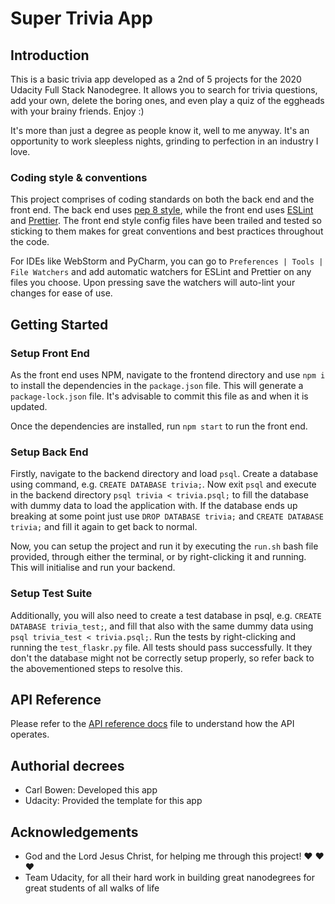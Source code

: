 # Super Trivia App

## Introduction
This is a basic trivia app developed as a 2nd of 5 projects for the 2020 Udacity Full Stack Nanodegree. It allows you to search for trivia questions, add your own, delete the boring ones, and even play a quiz of the eggheads with your brainy friends. Enjoy :)

It's more than just a degree as people know it, well to me anyway. It's an opportunity to work sleepless nights, grinding to perfection in an industry I love.


### Coding style & conventions
This project comprises of coding standards on both the back end and the front end.
The back end uses [pep 8 style](https://www.python.org/dev/peps/pep-0008/), while the front end uses [ESLint](https://eslint.org/) and [Prettier](https://prettier.io/).
The front end style config files have been trailed and tested so sticking to them makes for great conventions and best practices throughout the code.

For IDEs like WebStorm and PyCharm, you can go to `Preferences | Tools | File Watchers` and add automatic watchers for ESLint and Prettier on any files you choose. Upon pressing save the watchers will auto-lint your changes for ease of use.

## Getting Started
### Setup Front End
As the front end uses NPM, navigate to the frontend directory and use `npm i` to install the dependencies in the `package.json` file. This will generate a `package-lock.json` file. It's advisable to commit this file as and when it is updated.

Once the dependencies are installed, run `npm start` to run the front end.

### Setup Back End
Firstly, navigate to the backend directory and load `psql`. Create a database using command, e.g. `CREATE DATABASE trivia;`. Now exit `psql` and execute in the backend directory `psql trivia < trivia.psql;` to fill the database with dummy data to load the application with. If the database ends up breaking at some point just use `DROP DATABASE trivia;` and `CREATE DATABASE trivia;` and fill it again to get back to normal.

Now, you can setup the project and run it by executing the `run.sh` bash file provided, through either the terminal, or by right-clicking it and running. This will initialise and run your backend.

### Setup Test Suite
Additionally, you will also need to create a test database in psql, e.g. `CREATE DATABASE trivia_test;`, and fill that also with the same dummy data using `psql trivia_test < trivia.psql;`. Run the tests by right-clicking and running the `test_flaskr.py` file. All tests should pass successfully. It they don't the database might not be correctly setup properly, so refer back to the abovementioned steps to resolve this.

## API Reference
Please refer to the [API reference docs](./API_Doc.md) file to understand how the API operates.

## Authorial decrees
- Carl Bowen: Developed this app
- Udacity: Provided the template for this app

## Acknowledgements
- God and the Lord Jesus Christ, for helping me through this project! ❤️ ❤️ ❤️
- Team Udacity, for all their hard work in building great nanodegrees for great students of all walks of life